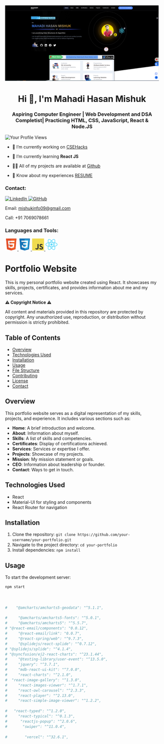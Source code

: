 <!-- Header -->
<p align="center">
  <img src="https://github.com/mishuk09/Personal-Portfolio/blob/main/public/readmemd.PNG" alt="Portfolio Banner">
</p>

<!-- Title -->
<h1 align="center">Hi 👋, I'm Mahadi Hasan Mishuk</h1>
<h3 align="center">Aspiring Computer Engineer | Web Development and DSA Completist| Practicing HTML, CSS, JavaScript, React & Node.JS</h3>

<!-- Profile Views Badge --> 
<p align="left">
  <img align="left" src="https://komarev.com/ghpvc/?username=your-username&label=Profile%20views&color=0e75b6&style=flat" alt="Your Profile Views" />
</p>

<br>

<!-- What I'm Currently Working On -->
- 🔭 I’m currently working on [CSEHacks](http://mahadiinfo.me/CSE-Hacks/)

<!-- About Me -->
- 🌱 I’m currently learning **React JS**

- 👨‍💻 All of my projects are available at [Github](https://github.com/mishuk09)

- 📄 Know about my experiences [RESUME](https://drive.google.com/file/d/1M7GUL6TCvnL2HwKGXHcx0x5WGvIcpUJH/view?usp=sharing)

<!-- Contact Section -->
<h3 align="left">Contact:</h3>
<p align="left">
  <!-- LinkedIn -->
  <a href="https://www.linkedin.com/in/mishuk09/" target="_blank">
    <img src="https://raw.githubusercontent.com/rahuldkjain/github-profile-readme-generator/master/src/images/icons/Social/linked-in-alt.svg" alt="LinkedIn" height="30" width="40" />
  </a>
  
  <!-- GitHub -->
  <a href="https://github.com/mishuk09" target="_blank">
    <img src="https://raw.githubusercontent.com/rahuldkjain/github-profile-readme-generator/master/src/images/icons/Social/github.svg" alt="GitHub" height="30" width="40" />
  </a>
  
  <!-- Email -->
  Email: [mishukinfo09@gmail.com](mailto:mishukinfo09@gmail.com)
  
  <!-- Contact Number -->
  Call: +91 7069078661
</p>

<!-- Languages and Tools Section -->
<h3 align="left">Languages and Tools:</h3>
<p align="left">
  <!-- HTML Icon and Link -->
  <a href="https://developer.mozilla.org/en-US/docs/Web/HTML" target="_blank">
    <img src="https://raw.githubusercontent.com/devicons/devicon/master/icons/html5/html5-original.svg" alt="HTML5" width="40" height="40"/>
  </a>
  
  <!-- CSS Icon and Link -->
  <a href="https://developer.mozilla.org/en-US/docs/Web/CSS" target="_blank">
    <img src="https://raw.githubusercontent.com/devicons/devicon/master/icons/css3/css3-original.svg" alt="CSS3" width="40" height="40"/>
  </a>

  <!-- JavaScript Icon and Link -->
  <a href="https://developer.mozilla.org/en-US/docs/Web/JavaScript" target="_blank">
    <img src="https://raw.githubusercontent.com/devicons/devicon/master/icons/javascript/javascript-original.svg" alt="JavaScript" width="40" height="40"/>
  </a>

  <!-- React Icon and Link -->
  <a href="https://reactjs.org/" target="_blank">
    <img src="https://raw.githubusercontent.com/devicons/devicon/master/icons/react/react-original.svg" alt="React" width="40" height="40"/>
  </a>
  
  <!-- Add other languages and tools as needed -->
</p>

# Portfolio Website

This is my personal portfolio website created using React. It showcases my skills, projects, certificates, and provides information about me and my services.

**⚠️ Copyright Notice ⚠️**

All content and materials provided in this repository are protected by copyright. Any unauthorized use, reproduction, or distribution without permission is strictly prohibited.

## Table of Contents

- [Overview](#overview)
- [Technologies Used](#technologies-used)
- [Installation](#installation)
- [Usage](#usage)
- [File Structure](#file-structure)
- [Contributing](#contributing)
- [License](#license)
- [Contact](#contact)

## Overview

This portfolio website serves as a digital representation of my skills, projects, and experience. It includes various sections such as:

- **Home**: A brief introduction and welcome.
- **About**: Information about myself.
- **Skills**: A list of skills and competencies.
- **Certificates**: Display of certifications achieved.
- **Services**: Services or expertise I offer.
- **Projects**: Showcase of my projects.
- **Mission**: My mission statement or goals.
- **CEO**: Information about leadership or founder.
- **Contact**: Ways to get in touch.

## Technologies Used

- React
- Material-UI for styling and components
- React Router for navigation

## Installation

1. Clone the repository: `git clone https://github.com/your-username/your-portfolio.git`
2. Navigate to the project directory: `cd your-portfolio`
3. Install dependencies: `npm install`

## Usage

To start the development server:

```bash
npm start



#    "@amcharts/amcharts5-geodata": "^5.1.1",

#     "@amcharts/amcharts5-fonts": "^5.0.1",
#     "@amcharts/amcharts5": "^5.5.7",
# "@react-email/components": "0.0.12",
#     "@react-email/link": "0.0.7",
#     "@react-spring/web": "^9.7.3",
#     "@splidejs/react-splide": "^0.7.12",
# "@splidejs/splide": "^4.1.4",
# "@syncfusion/ej2-react-charts": "^23.1.44",
#     "@testing-library/user-event": "^13.5.0",
#     "jquery": "^3.7.1",
#     "mdb-react-ui-kit": "^7.0.0",
#     "react-charts": "^2.1.0",
#  "react-image-gallery": "^1.3.0",
#     "react-images-viewer": "^1.7.1",
#     "react-owl-carousel": "^2.3.3",
#     "react-player": "^2.13.0",
#     "react-simple-image-viewer": "^1.2.2",

#   "react-typed": "^1.2.0",
#     "react-typical": "^0.1.3",
#      "reactjs-popup": "^2.0.6",
#       "swiper": "^11.0.4",

#        "vercel": "^32.6.1",